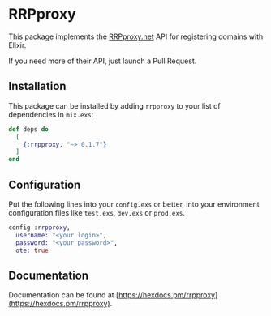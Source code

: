 # RRPproxy

This package implements the [RRPproxy.net](https://rrpproxy.net) API for registering domains with Elixir.

If you need more of their API, just launch a Pull Request.

## Installation

This package can be installed by adding `rrpproxy` to your list of dependencies in `mix.exs`:

```elixir
def deps do
  [
    {:rrpproxy, "~> 0.1.7"}
  ]
end
```

## Configuration

Put the following lines into your `config.exs` or better, into your environment
configuration files like `test.exs`, `dev.exs` or `prod.exs`.

```elixir
config :rrpproxy,
  username: "<your login>",
  password: "<your password>",
  ote: true
```

## Documentation

Documentation can be found at [https://hexdocs.pm/rrpproxy](https://hexdocs.pm/rrpproxy).
